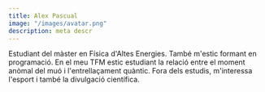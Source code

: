 ```yaml
---
title: Alex Pascual
image: "/images/avatar.png"
description: meta descr
---
```


Estudiant del màster en Física d'Altes Energies. També m'estic formant en programació. En el meu TFM estic estudiant la relació entre el moment anòmal del muó i l'entrellaçament quàntic. Fora dels estudis, m'interessa l'esport i també la divulgació científica.
